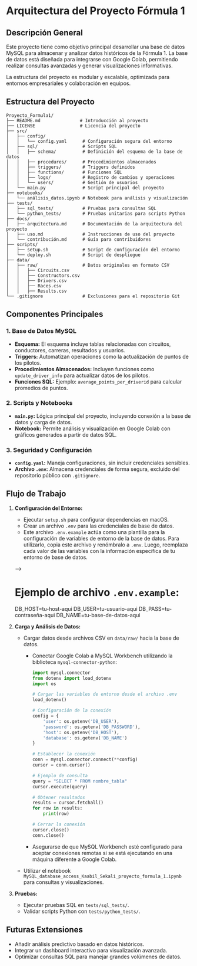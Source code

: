 # Arquitectura del Proyecto Fórmula 1

## Descripción General

Este proyecto tiene como objetivo principal desarrollar una base de datos MySQL para almacenar y analizar datos históricos de la Fórmula 1. La base de datos está diseñada para integrarse con Google Colab, permitiendo realizar consultas avanzadas y generar visualizaciones informativas. 

La estructura del proyecto es modular y escalable, optimizada para entornos empresariales y colaboración en equipos.

## Estructura del Proyecto

```
Proyecto_Formula1/
├── README.md               # Introducción al proyecto
├── LICENSE                 # Licencia del proyecto
├── src/
│   ├── config/
│   │   └── config.yaml      # Configuración segura del entorno
│   ├── sql/                 # Scripts SQL
│   │   ├── schema/          # Definición del esquema de la base de datos
│   │   ├── procedures/      # Procedimientos almacenados
│   │   ├── triggers/        # Triggers definidos
│   │   ├── functions/       # Funciones SQL
│   │   ├── logs/            # Registro de cambios y operaciones
│   │   └── users/           # Gestión de usuarios
│   └── main.py              # Script principal del proyecto
├── notebooks/
│   └── análisis_datos.ipynb # Notebook para análisis y visualización
├── tests/
│   ├── sql_tests/           # Pruebas para consultas SQL
│   └── python_tests/        # Pruebas unitarias para scripts Python
├── docs/
│   ├── arquitectura.md      # Documentación de la arquitectura del proyecto
│   ├── uso.md               # Instrucciones de uso del proyecto
│   └── contribución.md      # Guía para contribuidores
├── scripts/
│   ├── setup.sh             # Script de configuración del entorno
│   └── deploy.sh            # Script de despliegue
├── data/
│   ├── raw/                 # Datos originales en formato CSV
│   │   ├── Circuits.csv
│   │   ├── Constructors.csv
│   │   ├── Drivers.csv
│   │   ├── Races.csv
│   │   ├── Results.csv
└── .gitignore               # Exclusiones para el repositorio Git
```

## Componentes Principales

### 1. Base de Datos MySQL
- **Esquema:** El esquema incluye tablas relacionadas con circuitos, conductores, carreras, resultados y usuarios.
- **Triggers:** Automatizan operaciones como la actualización de puntos de los pilotos.
- **Procedimientos Almacenados:** Incluyen funciones como `update_driver_info` para actualizar datos de los pilotos.
- **Funciones SQL:** Ejemplo: `average_points_per_driverid` para calcular promedios de puntos.

### 2. Scripts y Notebooks
- **`main.py`:** Lógica principal del proyecto, incluyendo conexión a la base de datos y carga de datos.
- **Notebook:** Permite análisis y visualización en Google Colab con gráficos generados a partir de datos SQL.

### 3. Seguridad y Configuración
- **`config.yaml`:** Maneja configuraciones, sin incluir credenciales sensibles.
- **Archivo `.env`:** Almacena credenciales de forma segura, excluido del repositorio público con `.gitignore`.

## Flujo de Trabajo

1. **Configuración del Entorno:**
   - Ejecutar `setup.sh` para configurar dependencias en macOS.
   - Crear un archivo `.env` para las credenciales de base de datos. 
   - Este archivo `.env.example` actúa como una plantilla para la configuración de variables de entorno de la base de datos. Para utilizarlo, copia este archivo y renómbralo a `.env`. Luego, reemplaza cada valor de las variables con la información específica de tu entorno de base de datos.
   
   -->
   # Ejemplo de archivo `.env.example`:

   DB_HOST=tu-host-aqui
   DB_USER=tu-usuario-aqui
   DB_PASS=tu-contraseña-aqui
   DB_NAME=tu-base-de-datos-aqui

2. **Carga y Análisis de Datos:**
   - Cargar datos desde archivos CSV en `data/raw/` hacia la base de datos.

     - Conectar Google Colab a MySQL Workbench utilizando la biblioteca `mysql-connector-python`:

       ```python
       import mysql.connector
       from dotenv import load_dotenv
       import os

       # Cargar las variables de entorno desde el archivo .env
       load_dotenv()

       # Configuración de la conexión
       config = {
           'user': os.getenv('DB_USER'),
           'password': os.getenv('DB_PASSWORD'),
           'host': os.getenv('DB_HOST'),
           'database': os.getenv('DB_NAME')
       }

       # Establecer la conexión
       conn = mysql.connector.connect(**config)
       cursor = conn.cursor()

       # Ejemplo de consulta
       query = "SELECT * FROM nombre_tabla"
       cursor.execute(query)

       # Obtener resultados
       results = cursor.fetchall()
       for row in results:
           print(row)

       # Cerrar la conexión
       cursor.close()
       conn.close()
       ```

     - Asegurarse de que MySQL Workbench esté configurado para aceptar conexiones remotas si se está ejecutando en una máquina diferente a Google Colab.

   - Utilizar el notebook `MySQL_database_access_Kaabil_Sekali_proyecto_formula_1.ipynb` para consultas y visualizaciones.

3. **Pruebas:**
   - Ejecutar pruebas SQL en `tests/sql_tests/`.
   - Validar scripts Python con `tests/python_tests/`.

## Futuras Extensiones
- Añadir análisis predictivo basado en datos históricos.
- Integrar un dashboard interactivo para visualización avanzada.
- Optimizar consultas SQL para manejar grandes volúmenes de datos.

